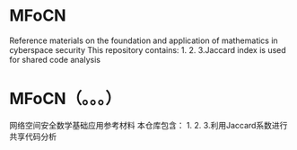 # MFoCN
Reference materials on the foundation and application of mathematics in cyberspace security
This repository contains:
1.
2.
3.Jaccard index is used for shared code analysis



# MFoCN（。。。）
网络空间安全数学基础应用参考材料
本仓库包含：
1.
2.
3.利用Jaccard系数进行共享代码分析
